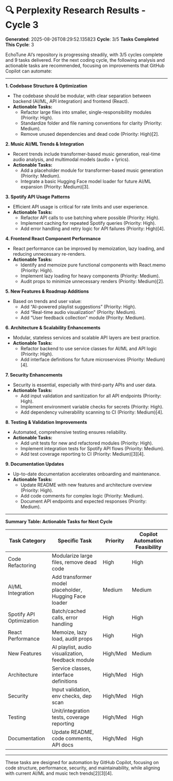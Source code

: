 # 🔍 Perplexity Research Results - Cycle 3

**Generated**: 2025-08-26T08:29:52.135823
**Cycle**: 3/5
**Tasks Completed This Cycle**: 3

EchoTune AI’s repository is progressing steadily, with 3/5 cycles complete and 9 tasks delivered. For the next coding cycle, the following analysis and actionable tasks are recommended, focusing on improvements that GitHub Copilot can automate:

---

**1. Codebase Structure & Optimization**
- The codebase should be modular, with clear separation between backend (AI/ML, API integration) and frontend (React).
- **Actionable Tasks:**
  - Refactor large files into smaller, single-responsibility modules (Priority: High).
  - Standardize folder and file naming conventions for clarity (Priority: Medium).
  - Remove unused dependencies and dead code (Priority: High)[2].

**2. Music AI/ML Trends & Integration**
- Recent trends include transformer-based music generation, real-time audio analysis, and multimodal models (audio + lyrics).
- **Actionable Tasks:**
  - Add a placeholder module for transformer-based music generation (Priority: Medium).
  - Integrate a basic Hugging Face model loader for future AI/ML expansion (Priority: Medium)[3].

**3. Spotify API Usage Patterns**
- Efficient API usage is critical for rate limits and user experience.
- **Actionable Tasks:**
  - Refactor API calls to use batching where possible (Priority: High).
  - Implement caching for repeated Spotify queries (Priority: High).
  - Add error handling and retry logic for API failures (Priority: High)[4].

**4. Frontend React Component Performance**
- React performance can be improved by memoization, lazy loading, and reducing unnecessary re-renders.
- **Actionable Tasks:**
  - Identify and memoize pure functional components with React.memo (Priority: High).
  - Implement lazy loading for heavy components (Priority: Medium).
  - Audit props to minimize unnecessary renders (Priority: Medium)[2].

**5. New Features & Roadmap Additions**
- Based on trends and user value:
  - Add “AI-powered playlist suggestions” (Priority: High).
  - Add “Real-time audio visualization” (Priority: Medium).
  - Add “User feedback collection” module (Priority: Medium).

**6. Architecture & Scalability Enhancements**
- Modular, stateless services and scalable API layers are best practice.
- **Actionable Tasks:**
  - Refactor backend to use service classes for AI/ML and API logic (Priority: High).
  - Add interface definitions for future microservices (Priority: Medium)[4].

**7. Security Enhancements**
- Security is essential, especially with third-party APIs and user data.
- **Actionable Tasks:**
  - Add input validation and sanitization for all API endpoints (Priority: High).
  - Implement environment variable checks for secrets (Priority: High).
  - Add dependency vulnerability scanning to CI (Priority: Medium)[4].

**8. Testing & Validation Improvements**
- Automated, comprehensive testing ensures reliability.
- **Actionable Tasks:**
  - Add unit tests for new and refactored modules (Priority: High).
  - Implement integration tests for Spotify API flows (Priority: Medium).
  - Add test coverage reporting to CI (Priority: Medium)[3][4].

**9. Documentation Updates**
- Up-to-date documentation accelerates onboarding and maintenance.
- **Actionable Tasks:**
  - Update README with new features and architecture overview (Priority: High).
  - Add code comments for complex logic (Priority: Medium).
  - Document API endpoints and expected responses (Priority: Medium).

---

**Summary Table: Actionable Tasks for Next Cycle**

| Task Category                | Specific Task                                              | Priority  | Copilot Automation Feasibility |
|------------------------------|-----------------------------------------------------------|-----------|-------------------------------|
| Code Refactoring             | Modularize large files, remove dead code                  | High      | High                          |
| AI/ML Integration            | Add transformer model placeholder, Hugging Face loader     | Medium    | Medium                        |
| Spotify API Optimization     | Batch/cached calls, error handling                        | High      | High                          |
| React Performance            | Memoize, lazy load, audit props                           | High      | High                          |
| New Features                 | AI playlist, audio visualization, feedback module          | High/Med  | Medium                        |
| Architecture                 | Service classes, interface definitions                    | High/Med  | High                          |
| Security                     | Input validation, env checks, dep scan                    | High/Med  | High                          |
| Testing                      | Unit/integration tests, coverage reporting                | High/Med  | High                          |
| Documentation                | Update README, code comments, API docs                    | High/Med  | High                          |

---

These tasks are designed for automation by GitHub Copilot, focusing on code structure, performance, security, and maintainability, while aligning with current AI/ML and music tech trends[2][3][4].